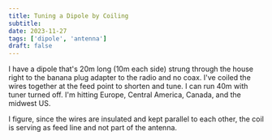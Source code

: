 ```yaml
---
title: Tuning a Dipole by Coiling
subtitle: 
date: 2023-11-27
tags: ['dipole', 'antenna']
draft: false
---
```


I have a dipole that's 20m long (10m each side) 
strung through the house
right to the banana plug adapter 
to the radio and no coax.
I've coiled the wires together
at the feed point 
to shorten and tune.
I can run 40m with tuner turned off.
I'm hitting Europe, Central America, Canada, 
and the midwest US.

<!--more-->

I figure, 
since the wires are insulated 
and kept parallel to each other,
the coil is serving as feed line
and not part of the antenna.

